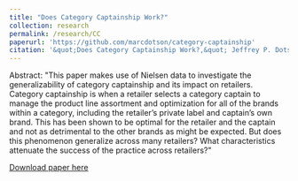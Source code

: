 ```yaml
---
title: "Does Category Captainship Work?"
collection: research
permalink: /research/CC
paperurl: 'https://github.com/marcdotson/category-captainship'
citation: '&quot;Does Category Captainship Work?,&quot; Jeffrey P. Dotson, Yasin Alan, Mumin Kurtulus, Marc Dotson, Morgan Bale, and Cameron Bale. <i>Work in Progress</i>.'
---
```


Abstract: "This paper makes use of Nielsen data to investigate the generalizability of category captainship and its impact on retailers. Category captainship is when a retailer selects a category captain to manage the product line assortment and optimization for all of the brands within a category, including the retailer’s private label and captain’s own brand. This has been shown to be optimal for the retailer and the captain and not as detrimental to the other brands as might be expected. But does this phenomenon generalize across many retailers? What characteristics attenuate the success of the practice across retailers?"

[Download paper here](https://github.com/marcdotson/category-captainship)
